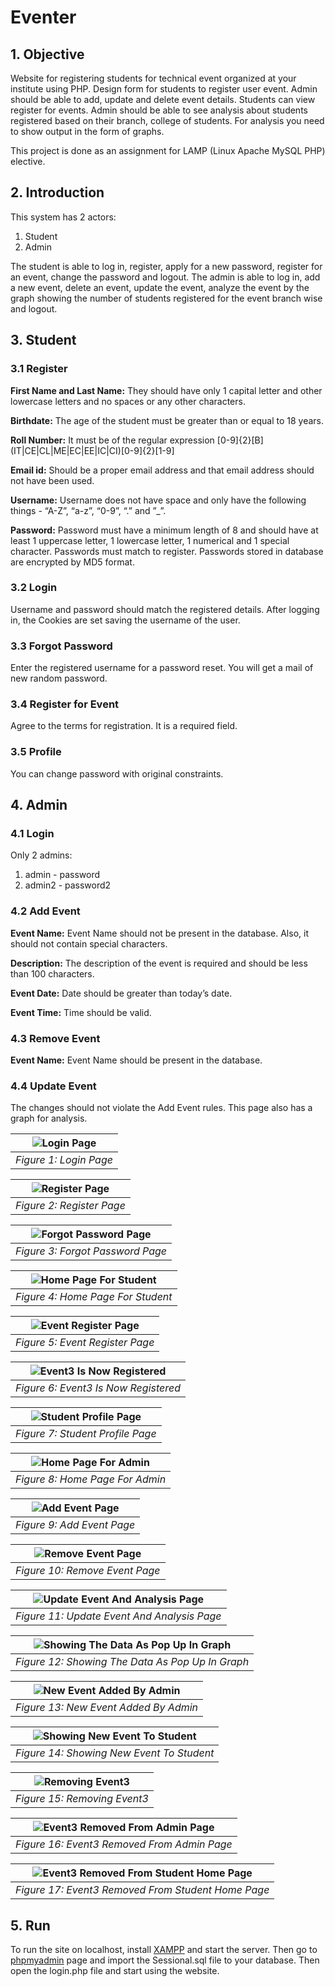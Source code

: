 # Eventer

## 1. Objective

Website for registering students for technical event organized at your institute using PHP. Design form for students to register user event. Admin should be able to add, update and delete event details. Students can view register for events. Admin should be able to see analysis about students registered based on their branch, college of students. For analysis you need to show output in the form of graphs.

This project is done as an assignment for LAMP (Linux Apache MySQL PHP) elective.

## 2. Introduction

This system has 2 actors:

1. Student
2. Admin

The student is able to log in, register, apply for a new password, register for an
event, change the password and logout. The admin is able to log in, add a new
event, delete an event, update the event, analyze the event by the graph
showing the number of students registered for the event branch wise and logout.

## 3. Student

### 3.1 Register

__First Name and Last Name:__ They should have only 1 capital letter and other
lowercase letters and no spaces or any other characters.

__Birthdate:__ The age of the student must be greater than or equal to 18 years.

__Roll Number:__ It must be of the regular expression
\[0-9\]\{2\}\[B\]\(IT|CE|CL|ME|EC|EE|IC|CI\)\[0-9\]\{2\}\[1-9\]

__Email id:__ Should be a proper email address and that email address should not
have been used.

__Username:__ Username does not have space and only have the following things -
“A-Z”, “a-z”, “0-9”, “.” and ”_”.

__Password:__ Password must have a minimum length of 8 and should have at least
1 uppercase letter, 1 lowercase letter, 1 numerical and 1 special character.
Passwords must match to register. Passwords stored in database are encrypted by MD5 format.

### 3.2 Login

Username and password should match the registered details. After logging in,
the Cookies are set saving the username of the user.

### 3.3 Forgot Password

Enter the registered username for a password reset. You will get a mail of new random password.

### 3.4 Register for Event

Agree to the terms for registration. It is a required field.

### 3.5 Profile

You can change password with original constraints.

## 4. Admin

### 4.1 Login

Only 2 admins:

1. admin - password
2. admin2 - password2

### 4.2 Add Event

__Event Name:__ Event Name should not be present in the database. Also, it should
not contain special characters.

__Description:__ The description of the event is required and should be less than 100
characters.

__Event Date:__ Date should be greater than today’s date.

__Event Time:__ Time should be valid.

### 4.3 Remove Event

__Event Name:__ Event Name should be present in the database.

### 4.4 Update Event

The changes should not violate the Add Event rules. This page also has a graph for analysis.

| ![Login Page](/images/img1.png "Login Page") |
|:--:|
| *Figure 1: Login Page* |

| ![Register Page](/images/img2.png "Register Page") |
|:--:|
| *Figure 2: Register Page* |

| ![Forgot Password Page](/images/img3.png "Forgot Password Page") |
|:--:|
| *Figure 3: Forgot Password Page* |

| ![Home Page For Student](/images/img4.png "Home Page For Student") |
|:--:|
| *Figure 4: Home Page For Student* |

| ![Event Register Page](/images/img5.png "Event Register Page") |
|:--:|
| *Figure 5: Event Register Page* |

| ![Event3 Is Now Registered](/images/img6.png "Event3 Is Now Registered") |
|:--:|
| *Figure 6: Event3 Is Now Registered* |

| ![Student Profile Page](/images/img7.png "Student Profile Page") |
|:--:|
| *Figure 7: Student Profile Page* |

| ![Home Page For Admin](/images/img8.png "Home Page For Admin") |
|:--:|
| *Figure 8: Home Page For Admin* |

| ![Add Event Page](/images/img9.png "Add Event Page") |
|:--:|
| *Figure 9: Add Event Page* |

| ![Remove Event Page](/images/img10.png "Remove Event Page") |
|:--:|
| *Figure 10: Remove Event Page* |

| ![Update Event And Analysis Page](/images/img11.png "Update Event And Analysis Page") |
|:--:|
| *Figure 11: Update Event And Analysis Page* |

| ![Showing The Data As Pop Up In Graph](/images/img12.png "Showing The Data As Pop Up In Graph") |
|:--:|
| *Figure 12: Showing The Data As Pop Up In Graph* |

| ![New Event Added By Admin](/images/img13.png "New Event Added By Admin") |
|:--:|
| *Figure 13: New Event Added By Admin* |

| ![Showing New Event To Student](/images/img14.png "Showing New Event To Student") |
|:--:|
| *Figure 14: Showing New Event To Student* |

| ![Removing Event3](/images/img16.png "Removing Event3") |
|:--:|
| *Figure 15: Removing Event3* |

| ![Event3 Removed From Admin Page](/images/img17.png "Event3 Removed From Admin Page") |
|:--:|
| *Figure 16: Event3 Removed From Admin Page* |

| ![Event3 Removed From Student Home Page](/images/img18.png "Event3 Removed From Student Home Page") |
|:--:|
| *Figure 17: Event3 Removed From Student Home Page* |

## 5. Run

To run the site on localhost, install [XAMPP](https://www.apachefriends.org/index.html) and start the server. Then go to [phpmyadmin](http://localhost/phpmyadmin/) page and import the Sessional.sql file to your database. Then open the login.php file and start using the website.
